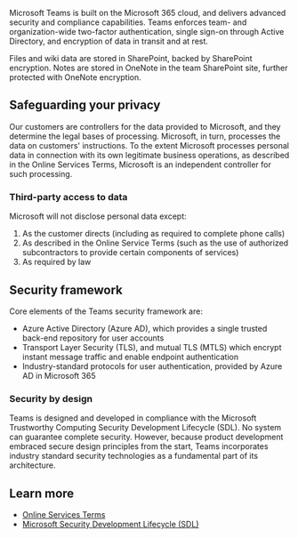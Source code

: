 Microsoft Teams is built on the Microsoft 365 cloud, and delivers advanced security and compliance capabilities. Teams enforces team- and organization-wide two-factor authentication, single sign-on through Active Directory, and encryption of data in transit and at rest.

Files and wiki data are stored in SharePoint, backed by SharePoint encryption. Notes are stored in OneNote in the team SharePoint site, further protected with OneNote encryption.

## Safeguarding your privacy

Our customers are controllers for the data provided to Microsoft, and they determine the legal bases of processing. Microsoft, in turn, processes the data on customers' instructions.
To the extent Microsoft processes personal data in connection with its own legitimate business operations, as described in the Online Services Terms, Microsoft is an independent controller for such processing.

### Third-party access to data

Microsoft will not disclose personal data except:

1. As the customer directs (including as required to complete phone calls)
2. As described in the Online Service Terms (such as the use of authorized subcontractors to provide certain components of services)
3. As required by law

## Security framework

Core elements of the Teams security framework are:

- Azure Active Directory (Azure AD), which provides a single trusted back-end repository for user accounts
- Transport Layer Security (TLS), and mutual TLS (MTLS) which encrypt instant message traffic and enable endpoint authentication
- Industry-standard protocols for user authentication, provided by Azure AD in Microsoft 365

### Security by design

Teams is designed and developed in compliance with the Microsoft Trustworthy Computing Security Development Lifecycle (SDL). No system can guarantee complete security. However, because product development embraced secure design principles from the start, Teams incorporates industry standard security technologies as a fundamental part of its architecture.

## Learn more

- [Online Services Terms](https://go.microsoft.com/fwlink/p/?linkid=2050263)
- [Microsoft Security Development Lifecycle (SDL)](https://www.microsoft.com/sdl/default.aspx)
